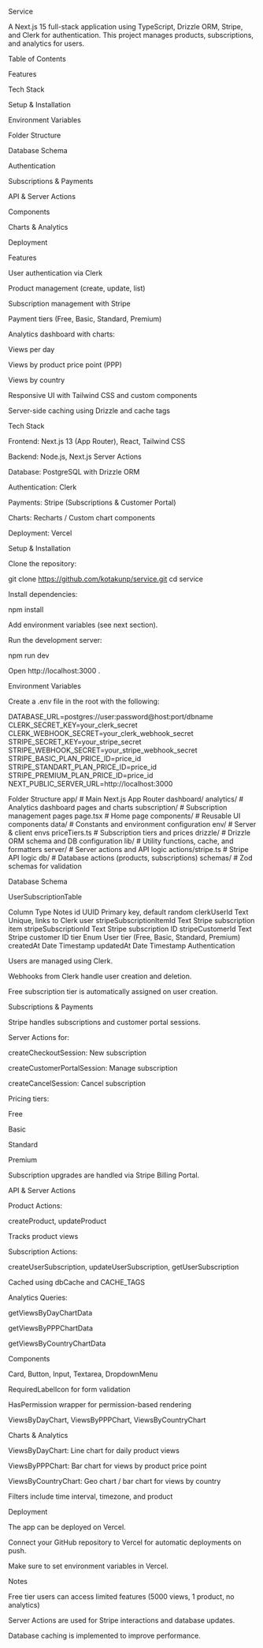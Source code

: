 Service

A Next.js 15 full-stack application using TypeScript, Drizzle ORM, Stripe, and Clerk for authentication. This project manages products, subscriptions, and analytics for users.

Table of Contents

Features

Tech Stack

Setup & Installation

Environment Variables

Folder Structure

Database Schema

Authentication

Subscriptions & Payments

API & Server Actions

Components

Charts & Analytics

Deployment

Features

User authentication via Clerk

Product management (create, update, list)

Subscription management with Stripe

Payment tiers (Free, Basic, Standard, Premium)

Analytics dashboard with charts:

Views per day

Views by product price point (PPP)

Views by country

Responsive UI with Tailwind CSS and custom components

Server-side caching using Drizzle and cache tags

Tech Stack

Frontend: Next.js 13 (App Router), React, Tailwind CSS

Backend: Node.js, Next.js Server Actions

Database: PostgreSQL with Drizzle ORM

Authentication: Clerk

Payments: Stripe (Subscriptions & Customer Portal)

Charts: Recharts / Custom chart components

Deployment: Vercel

Setup & Installation

Clone the repository:

git clone https://github.com/kotakunp/service.git
cd service


Install dependencies:

npm install


Add environment variables (see next section).

Run the development server:

npm run dev


Open http://localhost:3000
.

Environment Variables

Create a .env file in the root with the following:

DATABASE_URL=postgres://user:password@host:port/dbname
CLERK_SECRET_KEY=your_clerk_secret
CLERK_WEBHOOK_SECRET=your_clerk_webhook_secret
STRIPE_SECRET_KEY=your_stripe_secret
STRIPE_WEBHOOK_SECRET=your_stripe_webhook_secret
STRIPE_BASIC_PLAN_PRICE_ID=price_id
STRIPE_STANDART_PLAN_PRICE_ID=price_id
STRIPE_PREMIUM_PLAN_PRICE_ID=price_id
NEXT_PUBLIC_SERVER_URL=http://localhost:3000

Folder Structure
app/                      # Main Next.js App Router
  dashboard/
    analytics/            # Analytics dashboard pages and charts
    subscription/         # Subscription management pages
  page.tsx                # Home page
components/               # Reusable UI components
data/                     # Constants and environment configuration
  env/                    # Server & client envs
  priceTiers.ts           # Subscription tiers and prices
drizzle/                  # Drizzle ORM schema and DB configuration
lib/                      # Utility functions, cache, and formatters
server/                   # Server actions and API logic
  actions/stripe.ts       # Stripe API logic
  db/                     # Database actions (products, subscriptions)
schemas/                  # Zod schemas for validation

Database Schema

UserSubscriptionTable

Column	Type	Notes
id	UUID	Primary key, default random
clerkUserId	Text	Unique, links to Clerk user
stripeSubscriptionItemId	Text	Stripe subscription item
stripeSubscriptionId	Text	Stripe subscription ID
stripeCustomerId	Text	Stripe customer ID
tier	Enum	User tier (Free, Basic, Standard, Premium)
createdAt	Date	Timestamp
updatedAt	Date	Timestamp
Authentication

Users are managed using Clerk.

Webhooks from Clerk handle user creation and deletion.

Free subscription tier is automatically assigned on user creation.

Subscriptions & Payments

Stripe handles subscriptions and customer portal sessions.

Server Actions for:

createCheckoutSession: New subscription

createCustomerPortalSession: Manage subscription

createCancelSession: Cancel subscription

Pricing tiers:

Free

Basic

Standard

Premium

Subscription upgrades are handled via Stripe Billing Portal.

API & Server Actions

Product Actions:

createProduct, updateProduct

Tracks product views

Subscription Actions:

createUserSubscription, updateUserSubscription, getUserSubscription

Cached using dbCache and CACHE_TAGS

Analytics Queries:

getViewsByDayChartData

getViewsByPPPChartData

getViewsByCountryChartData

Components

Card, Button, Input, Textarea, DropdownMenu

RequiredLabelIcon for form validation

HasPermission wrapper for permission-based rendering

ViewsByDayChart, ViewsByPPPChart, ViewsByCountryChart

Charts & Analytics

ViewsByDayChart: Line chart for daily product views

ViewsByPPPChart: Bar chart for views by product price point

ViewsByCountryChart: Geo chart / bar chart for views by country

Filters include time interval, timezone, and product

Deployment

The app can be deployed on Vercel.

Connect your GitHub repository to Vercel for automatic deployments on push.

Make sure to set environment variables in Vercel.

Notes

Free tier users can access limited features (5000 views, 1 product, no analytics)

Server Actions are used for Stripe interactions and database updates.

Database caching is implemented to improve performance.
